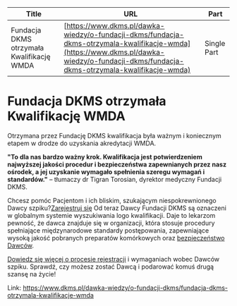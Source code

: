 | **Title**       | **URL**           | **Part**              |
|-----------------|-------------------|-----------------------|
| Fundacja DKMS otrzymała Kwalifikację WMDA         | [https://www.dkms.pl/dawka-wiedzy/o-fundacji-dkms/fundacja-dkms-otrzymala-kwalifikacje-wmda](https://www.dkms.pl/dawka-wiedzy/o-fundacji-dkms/fundacja-dkms-otrzymala-kwalifikacje-wmda)    | Single Part          |

# Fundacja DKMS otrzymała Kwalifikację WMDA

Otrzymana przez Fundację DKMS kwalifikacja była ważnym i koniecznym etapem w drodze do uzyskania akredytacji WMDA.


**"To dla nas bardzo ważny krok. Kwalifikacja jest potwierdzeniem najwyższej jakości procedur i bezpieczeństwa zapewnianych przez nasz ośrodek, a jej uzyskanie wymagało spełnienia szeregu wymagań i standardów."** – tłumaczy dr Tigran Torosian, dyrektor medyczny Fundacji DKMS.


Chcesz pomóc Pacjentom i ich bliskim, szukającym niespokrewnionego Dawcy szpiku?[Zarejestruj się](/zarejestruj-sie-teraz "Zarejestruj sie teraz")
Od teraz Dawcy Fundacji DKMS są oznaczeni w globalnym systemie wyszukiwania logo kwalifikacji. Daje to lekarzom pewność, że dawca znajduje się w organizacji, która stosuje procedury spełniające międzynarodowe standardy postępowania, zapewniające wysoką jakość pobranych preparatów komórkowych oraz [bezpieczeństwo Dawców](/o-pobraniu/przed-pobraniem/czy-oddawanie-szpiku-jest-bezpieczne-dla-dawcy "Czy oddawanie szpiku jest bezpieczne dla Dawcy? ").


[Dowiedz się więcej o procesie rejestracji](https://www.dkms.pl/dawka-wiedzy/o-rejestracji) i wymaganiach wobec Dawców szpiku. Sprawdź, czy możesz zostać Dawcą i podarować komuś drugą szansę na życie!




Link: https://www.dkms.pl/dawka-wiedzy/o-fundacji-dkms/fundacja-dkms-otrzymala-kwalifikacje-wmda
